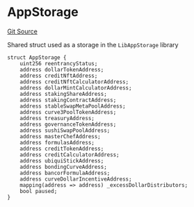 # AppStorage
[Git Source](https://github.com/ubiquity/ubiquity-dollar/blob/acc58000595c3b2a3554b0b50ee47af4357daed7/src/dollar/libraries/LibAppStorage.sol)

Shared struct used as a storage in the `LibAppStorage` library


```solidity
struct AppStorage {
    uint256 reentrancyStatus;
    address dollarTokenAddress;
    address creditNftAddress;
    address creditNftCalculatorAddress;
    address dollarMintCalculatorAddress;
    address stakingShareAddress;
    address stakingContractAddress;
    address stableSwapMetaPoolAddress;
    address curve3PoolTokenAddress;
    address treasuryAddress;
    address governanceTokenAddress;
    address sushiSwapPoolAddress;
    address masterChefAddress;
    address formulasAddress;
    address creditTokenAddress;
    address creditCalculatorAddress;
    address ubiquiStickAddress;
    address bondingCurveAddress;
    address bancorFormulaAddress;
    address curveDollarIncentiveAddress;
    mapping(address => address) _excessDollarDistributors;
    bool paused;
}
```

